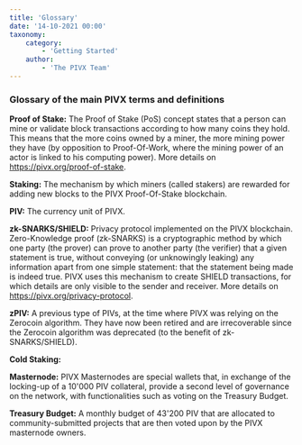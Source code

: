 ```yaml
---
title: 'Glossary'
date: '14-10-2021 00:00'
taxonomy:
    category:
        - 'Getting Started'
    author:
        - 'The PIVX Team'
---
```


### Glossary of the main PIVX terms and definitions

**Proof of Stake:** The Proof of Stake (PoS) concept states that a person can mine or validate block transactions according to how many coins they hold. This means that the more coins owned by a miner, the more mining power they have (by opposition to Proof-Of-Work, where the mining power of an actor is linked to his computing power). More details on https://pivx.org/proof-of-stake.

**Staking:** The mechanism by which miners (called stakers) are rewarded for adding new blocks to the PIVX Proof-Of-Stake blockchain.

**PIV:** The currency unit of PIVX.

**zk-SNARKS/SHIELD:** Privacy protocol implemented on the PIVX blockchain. Zero-Knowledge proof (zk-SNARKS) is a cryptographic method by which one party (the prover) can prove to another party (the verifier) that a given statement is true, without conveying (or unknowingly leaking) any information apart from one simple statement: that the statement being made is indeed true. PIVX uses this mechanism to create SHIELD transactions, for which details are only visible to the sender and receiver. More details on https://pivx.org/privacy-protocol.

**zPIV:** A previous type of PIVs, at the time where PIVX was relying on the Zerocoin algorithm. They have now been retired and are irrecoverable since the Zerocoin algorithm was deprecated (to the benefit of zk-SNARKS/SHIELD).

**Cold Staking:**

**Masternode:** PIVX Masternodes are special wallets that, in exchange of the locking-up of a 10'000 PIV collateral, provide a second level of governance on the network, with functionalities such as voting on the Treasury Budget.

**Treasury Budget:** A monthly budget of 43'200 PIV that are allocated to community-submitted projects that are then voted upon by the PIVX masternode owners.
